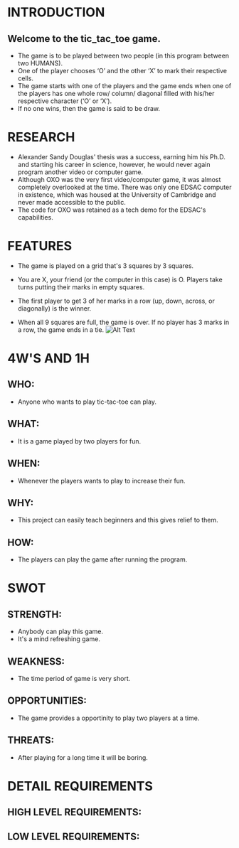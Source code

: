 # INTRODUCTION
## Welcome to the tic_tac_toe game.
- The game is to be played between two people (in this program between two HUMANS).
- One of the player chooses ‘O’ and the other ‘X’ to mark their respective cells.
- The game starts with one of the players and the game ends when one of the players has one whole row/ column/ diagonal filled with his/her respective character (‘O’ or ‘X’).
- If no one wins, then the game is said to be draw.

# RESEARCH
- Alexander Sandy Douglas' thesis was a success, earning him his Ph.D. and starting his career in science, however, he would never again program another video or computer game.
- Although OXO was the very first video/computer game, it was almost completely overlooked at the time. There was only one EDSAC computer in existence, which was housed at the University of Cambridge and never made accessible to the public.
- The code for OXO was retained as a tech demo for the EDSAC's capabilities.
# FEATURES
- The game is played on a grid that's 3 squares by 3 squares.

- You are X, your friend (or the computer in this case) is O. Players take turns putting their marks in empty squares.
- The first player to get 3 of her marks in a row (up, down, across, or diagonally) is the winner.
- When all 9 squares are full, the game is over. If no player has 3 marks in a row, the game ends in a tie.
![Alt Text](https://github.com/grautela678/M1_projecttype_goal/blob/main/1_Requirements/1_kdY26OPGZbeNKJs60q0zUg.png)
# 4W'S AND 1H
## WHO:
- Anyone who wants to play tic-tac-toe can play.
## WHAT:
- It is a game played by two players for fun.
## WHEN:
- Whenever the players wants to play to increase their fun.
## WHY:
- This project can easily teach beginners and this gives relief to them.
## HOW:
- The players can play the game after running the program.
# SWOT
## STRENGTH:
- Anybody can play this game.
- It's a mind refreshing game.
## WEAKNESS:
- The time period of game is very short.
## OPPORTUNITIES:
- The game provides a opportinity to play two players at a time.
## THREATS:
- After playing for a long time it will be boring.
# DETAIL REQUIREMENTS
## HIGH LEVEL REQUIREMENTS:

## LOW LEVEL REQUIREMENTS:

